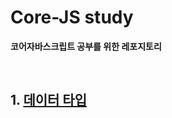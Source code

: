 # Core-JS study

<strong>코어자바스크립트 공부를 위한 레포지토리</strong>

</br>

## 1. [데이터 타입](https://github.com/sugyinbrs/Core-JS/blob/main/datatypes.md)
